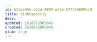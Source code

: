 ```yaml
---
id: b11ae04e-cb2d-4809-af1a-57f564890bc9
title: linkCapacity
desc: ''
updated: 1618573905046
created: 1618573905046
stub: true
---
```


